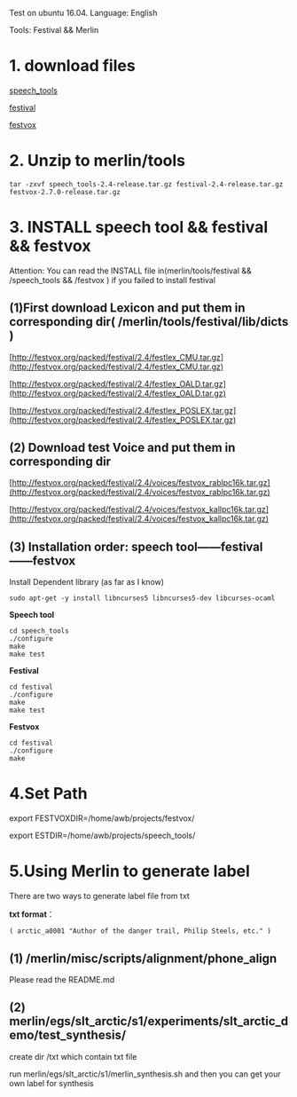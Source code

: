 <link rel="stylesheet" href="http://yandex.st/highlightjs/6.2/styles/googlecode.min.css">
 
<script src="http://code.jquery.com/jquery-1.7.2.min.js"></script>
<script src="http://yandex.st/highlightjs/6.2/highlight.min.js"></script>
 
<script>hljs.initHighlightingOnLoad();</script>
<script type="text/javascript">
 $(document).ready(function(){
      $("h2,h3,h4,h5,h6").each(function(i,item){
        var tag = $(item).get(0).localName;
        $(item).attr("id","wow"+i);
        $("#category").append('<a class="new'+tag+'" href="#wow'+i+'">'+$(this).text()+'</a></br>');
        $(".newh2").css("margin-left",0);
        $(".newh3").css("margin-left",20);
        $(".newh4").css("margin-left",40);
      });
 });
</script>

Test on ubuntu 16.04. Language: English 

Tools: Festival && Merlin

# 1. download files

[speech_tools](http://festvox.org/packed/festival/2.4/speech_tools-2.4-release.tar.gz)

[festival](http://festvox.org/packed/festival/2.4/festival-2.4-release.tar.gz)

[festvox](http://festvox.org/download.html)

# 2. Unzip to merlin/tools

``` 
tar -zxvf speech_tools-2.4-release.tar.gz festival-2.4-release.tar.gz festvox-2.7.0-release.tar.gz
```

# 3. INSTALL speech tool && festival && festvox

Attention: You can read the INSTALL file in(merlin/tools/festival && /speech_tools && /festvox ) if you failed to install festival 

## (1)First download Lexicon and put them in corresponding dir( /merlin/tools/festival/lib/dicts )

[http://festvox.org/packed/festival/2.4/festlex_CMU.tar.gz](http://festvox.org/packed/festival/2.4/festlex_CMU.tar.gz)

[http://festvox.org/packed/festival/2.4/festlex_OALD.tar.gz](http://festvox.org/packed/festival/2.4/festlex_OALD.tar.gz)

[http://festvox.org/packed/festival/2.4/festlex_POSLEX.tar.gz](http://festvox.org/packed/festival/2.4/festlex_POSLEX.tar.gz)

## (2) Download test Voice and put them in corresponding dir

[http://festvox.org/packed/festival/2.4/voices/festvox_rablpc16k.tar.gz](http://festvox.org/packed/festival/2.4/voices/festvox_rablpc16k.tar.gz)

[http://festvox.org/packed/festival/2.4/voices/festvox_kallpc16k.tar.gz](http://festvox.org/packed/festival/2.4/voices/festvox_kallpc16k.tar.gz)

## (3) Installation order: speech tool——festival ——festvox 

Install Dependent library (as far as I know)
```
sudo apt-get -y install libncurses5 libncurses5-dev libcurses-ocaml 
```

**Speech tool**
```
cd speech_tools
./configure
make
make test
```

**Festival**
```
cd festival
./configure
make
make test
```

**Festvox**

```
cd festival
./configure
make
```
# 4.Set Path

export FESTVOXDIR=/home/awb/projects/festvox/

export ESTDIR=/home/awb/projects/speech_tools/

# 5.Using Merlin to generate label

There are two ways to generate label file from txt 

**txt format**：
```
( arctic_a0001 "Author of the danger trail, Philip Steels, etc." )
```
## (1) /merlin/misc/scripts/alignment/phone_align

Please read the README.md

## (2) merlin/egs/slt_arctic/s1/experiments/slt_arctic_demo/test_synthesis/

create dir /txt which contain txt file

run merlin/egs/slt_arctic/s1/merlin_synthesis.sh and then you can get your own label for synthesis
